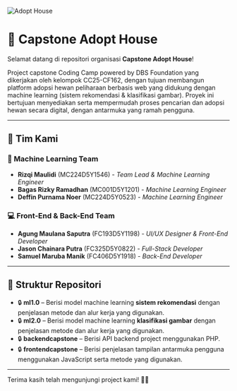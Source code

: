 ![Adopt House](https://github.com/user-attachments/assets/bf1e7ca9-e484-42de-82ed-9fed49246273)

# 🐾 Capstone Adopt House

Selamat datang di repositori organisasi **Capstone Adopt House**!

Project capstone Coding Camp powered by DBS Foundation yang dikerjakan oleh kelompok CC25-CF162, dengan tujuan membangun platform adopsi hewan peliharaan berbasis web yang didukung dengan machine learning (sistem rekomendasi & klasifikasi gambar). Proyek ini bertujuan menyediakan serta mempermudah proses pencarian dan adopsi hewan secara digital, dengan antarmuka yang ramah pengguna.

---

## 👥 Tim Kami

### 🔬 Machine Learning Team
- **Rizqi Maulidi** (MC224D5Y1546) - *Team Lead & Machine Learning Engineer*
- **Bagas Rizky Ramadhan** (MC001D5Y1201) - *Machine Learning Engineer*
- **Deffin Purnama Noer** (MC224D5Y0523) - *Machine Learning Engineer*

### 💻 Front-End & Back-End Team
- **Agung Maulana Saputra** (FC193D5Y1198) - *UI/UX Designer & Front-End Developer*
- **Jason Chainara Putra** (FC325D5Y0822) - *Full-Stack Developer*
- **Samuel Maruba Manik** (FC406D5Y1918) - *Back-End Developer*

---

## 📂 Struktur Repositori

- 🔒 **ml1.0** – Berisi model machine learning **sistem rekomendasi** dengan penjelasan metode dan alur kerja yang digunakan.
- 🔒 **ml2.0** – Berisi model machine learning **klasifikasi gambar** dengan penjelasan metode dan alur kerja yang digunakan.
- 🔒 **backendcapstone** – Berisi API backend project menggunakan PHP.
- 🔒 **frontendcapstone** – Berisi penjelasan tampilan antarmuka pengguna menggunakan JavaScript serta metode yang digunakan.

---

Terima kasih telah mengunjungi project kami! 🐶🐱
